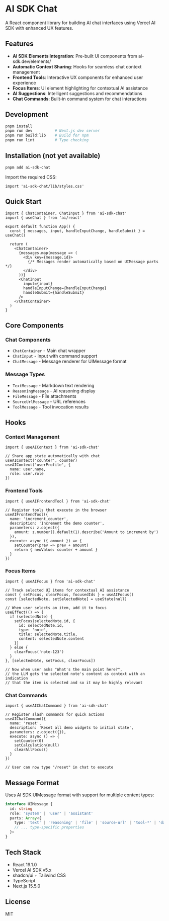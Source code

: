 # AI SDK Chat

A React component library for building AI chat interfaces using Vercel AI SDK with enhanced UX features.

## Features

- **AI SDK Elements Integration**: Pre-built UI components from ai-sdk.dev/elements/
- **Automatic Context Sharing**: Hooks for seamless chat context management  
- **Frontend Tools**: Interactive UX components for enhanced user experience
- **Focus Items**: UI element highlighting for contextual AI assistance
- **AI Suggestions**: Intelligent suggestions and recommendations
- **Chat Commands**: Built-in command system for chat interactions

## Development

```bash
pnpm install
pnpm run dev          # Next.js dev server
pnpm run build:lib    # Build for npm
pnpm run lint         # Type checking
```

## Installation (not yet available)

```bash
pnpm add ai-sdk-chat
```

Import the required CSS:

```tsx
import 'ai-sdk-chat/lib/styles.css'
```

## Quick Start

```tsx
import { ChatContainer, ChatInput } from 'ai-sdk-chat'
import { useChat } from 'ai/react'

export default function App() {
  const { messages, input, handleInputChange, handleSubmit } = useChat()

  return (
    <ChatContainer>
      {messages.map(message => (
        <div key={message.id}>
          {/* Messages render automatically based on UIMessage parts */}
        </div>
      ))}
      <ChatInput 
        input={input}
        handleInputChange={handleInputChange}
        handleSubmit={handleSubmit}
      />
    </ChatContainer>
  )
}
```

## Core Components

### Chat Components
- `ChatContainer` - Main chat wrapper
- `ChatInput` - Input with command support  
- `ChatMessage` - Message renderer for UIMessage format

### Message Types
- `TextMessage` - Markdown text rendering
- `ReasoningMessage` - AI reasoning display
- `FileMessage` - File attachments
- `SourceUrlMessage` - URL references
- `ToolMessage` - Tool invocation results

## Hooks

### Context Management
```tsx
import { useAIContext } from 'ai-sdk-chat'

// Share app state automatically with chat
useAIContext('counter', counter)
useAIContext('userProfile', { 
  name: user.name, 
  role: user.role 
})
```

### Frontend Tools
```tsx
import { useAIFrontendTool } from 'ai-sdk-chat'

// Register tools that execute in the browser
useAIFrontendTool({
  name: 'increment_counter',
  description: 'Increment the demo counter',
  parameters: z.object({
    amount: z.number().default(1).describe('Amount to increment by')
  }),
  execute: async ({ amount }) => {
    setCounter(prev => prev + amount)
    return { newValue: counter + amount }
  }
})
```

### Focus Items
```tsx
import { useAIFocus } from 'ai-sdk-chat'

// Track selected UI items for contextual AI assistance
const { setFocus, clearFocus, focusedIds } = useAIFocus()
const [selectedNote, setSelectedNote] = useState(null)

// When user selects an item, add it to focus
useEffect(() => {
  if (selectedNote) {
    setFocus(selectedNote.id, {
      id: selectedNote.id,
      type: 'note', 
      title: selectedNote.title,
      content: selectedNote.content
    })
  } else {
    clearFocus('note-123')
  }
}, [selectedNote, setFocus, clearFocus])

// Now when user asks "What's the main point here?", 
// the LLM gets the selected note's content as context with an indication
// that the item is selected and so it may be highly relevant
```

### Chat Commands
```tsx
import { useAIChatCommand } from 'ai-sdk-chat'

// Register slash commands for quick actions
useAIChatCommand({
  name: 'reset',
  description: 'Reset all demo widgets to initial state',
  parameters: z.object({}),
  execute: async () => {
    setCounter(0)
    setCalculation(null)
    clearAllFocus()
  }
})

// User can now type "/reset" in chat to execute
```

## Message Format

Uses AI SDK UIMessage format with support for multiple content types:

```typescript
interface UIMessage {
  id: string
  role: 'system' | 'user' | 'assistant'
  parts: Array<{
    type: 'text' | 'reasoning' | 'file' | 'source-url' | 'tool-*' | 'data-*'
    // ... type-specific properties
  }>
}
```

## Tech Stack

- React 19.1.0
- Vercel AI SDK v5.x
- shadcn/ui + Tailwind CSS
- TypeScript
- Next.js 15.5.0

## License

MIT